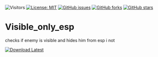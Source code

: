 ![Visitors](https://api.visitorbadge.io/api/visitors?path=https%3A%2F%2Fgithub.com%2Ftitaniummachine1%2FVisible_only_esp&label=Visitors&countColor=%23263759&style=plastic)
[![License: MIT](https://img.shields.io/badge/License-MIT-yellow.svg)](https://opensource.org/licenses/MIT)
[![GitHub issues](https://img.shields.io/github/issues/titaniummachine1/Visible_only_esp.svg)](https://github.com/titaniummachine1/Visible_only_esp/issues)
[![GitHub forks](https://img.shields.io/github/forks/titaniummachine1/Visible_only_esp.svg)](https://github.com/titaniummachine1/Visible_only_esp/network)
[![GitHub stars](https://img.shields.io/github/stars/titaniummachine1/Visible_only_esp.svg)](https://github.com/titaniummachine1/Visible_only_esp/stargazers)

# Visible_only_esp
checks if enemy is visible and hides him from esp i not

[![Download Latest](https://img.shields.io/github/downloads/titaniummachine1/Visible_only_esp/total.svg?style=for-the-badge&logo=download&label=Download%20Latest)](https://github.com/titaniummachine1/Visible_only_esp/releases/latest/download/Visible_only_esp.lua)


